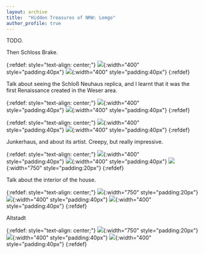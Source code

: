 ```yaml
---
layout: archive
title:  "Hidden Treasures of NRW: Lemgo"
author_profile: true
---
```


TODO. 

Then Schloss Brake. 

{:refdef: style="text-align: center;"}
![](/images/Lemgo2.jpg){:width="400" style="padding:40px"}
![](/images/Lemgo3.jpg){:width="400" style="padding:40px"}
{:refdef}

Talk about seeing the Schloß Neuhaus replica, and I learnt that it was the first Renaissance created in the Weser area.

{:refdef: style="text-align: center;"}
![](/images/Lemgo4.jpg){:width="400" style="padding:40px"}
![](/images/Lemgo5.jpg){:width="400" style="padding:40px"}
{:refdef}

{:refdef: style="text-align: center;"}
![](/images/Lemgo6.jpg){:width="400" style="padding:40px"}
![](/images/Lemgo7.jpg){:width="400" style="padding:40px"}
{:refdef}


Junkerhaus, and about its artist. Creepy, but really impressive.


{:refdef: style="text-align: center;"}
![](/images/Lemgo8.jpg){:width="400" style="padding:40px"}
![](/images/Lemgo1.jpg){:width="400" style="padding:40px"}
![](/images/Lemgo17.jpg){:width="750" style="padding:20px"}
{:refdef}

Talk about the interior of the house.

{:refdef: style="text-align: center;"}
![](/images/Lemgo10.jpg){:width="750" style="padding:20px"}
![](/images/Lemgo9.jpg){:width="400" style="padding:40px"}
![](/images/Lemgo12.jpg){:width="400" style="padding:40px"}
{:refdef}

Altstadt

{:refdef: style="text-align: center;"}
![](/images/Lemgo13.jpg){:width="750" style="padding:20px"}
![](/images/Lemgo15.jpg){:width="400" style="padding:40px"}
![](/images/Lemgo16.jpg){:width="400" style="padding:40px"}
{:refdef}